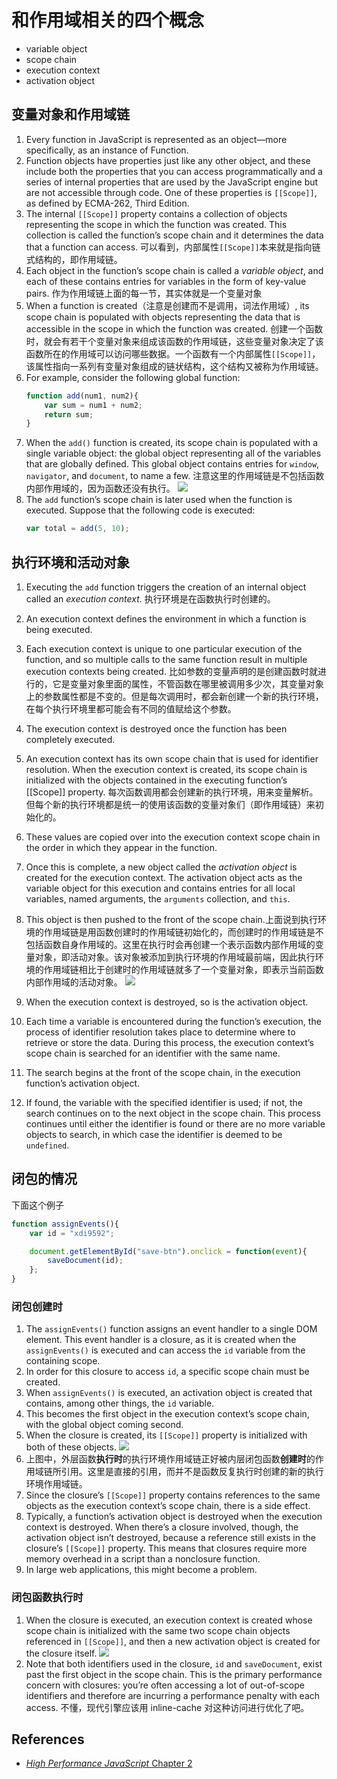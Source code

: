 # 和作用域相关的四个概念

* variable object
* scope chain
* execution context
* activation object 


## 变量对象和作用域链
1. Every function in JavaScript is represented as an object—more specifically, as an instance of Function. 
2. Function objects have properties just like any other object, and these include both the properties that you can access programmatically and a series of internal properties that are used by the JavaScript engine but are not accessible through code. One of these properties is `[[Scope]]`, as defined by ECMA-262, Third Edition.
3. The internal `[[Scope]]` property contains a collection of objects representing the scope
in which the function was created. This collection is called the function’s scope chain
and it determines the data that a function can access. 可以看到，内部属性`[[Scope]]`本来就是指向链式结构的，即作用域链。
4. Each object in the function’s scope chain is called a *variable object*, and each of these contains entries for variables in the form of key-value pairs. 作为作用域链上面的每一节，其实体就是一个变量对象
5. When a function is created（注意是创建而不是调用，词法作用域）, its scope chain is populated with objects representing the data that is accessible in the scope in which the function was created. 
创建一个函数时，就会有若干个变量对象来组成该函数的作用域链，这些变量对象决定了该函数所在的作用域可以访问哪些数据。一个函数有一个内部属性`[[Scope]]`，该属性指向一系列有变量对象组成的链状结构，这个结构又被称为作用域链。
6. For example, consider the following global function:
    ```js
    function add(num1, num2){
        var sum = num1 + num2;
        return sum;
    }
    ```
7. When the `add()` function is created, its scope chain is populated with a single variable
object: the global object representing all of the variables that are globally defined. This
global object contains entries for `window`, `navigator`, and `document`, to name a few. 注意这里的作用域链是不包括函数内部作用域的，因为函数还没有执行。
    <img src="./images/scope-chain.png" />
8. The `add` function’s scope chain is later used when the function is executed. Suppose that the following code is executed:
    ```js
    var total = add(5, 10);
    ```


## 执行环境和活动对象
1. Executing the `add` function triggers the creation of an internal object called an *execution
context*. 执行环境是在函数执行时创建的。
2. An execution context defines the environment in which a function is being executed. 
3. Each execution context is unique to one particular execution of the function, and so multiple calls to the same function result in multiple execution contexts being created. 比如参数的变量声明的是创建函数时就进行的，它是变量对象里面的属性，不管函数在哪里被调用多少次，其变量对象上的参数属性都是不变的。但是每次调用时，都会新创建一个新的执行环境，在每个执行环境里都可能会有不同的值赋给这个参数。
4. The execution context is destroyed once the function has been completely executed.
5. An execution context has its own scope chain that is used for identifier resolution. When the execution context is created, its scope chain is initialized with the objects contained in the executing function’s [[Scope]] property. 每次函数调用都会创建新的执行环境，用来变量解析。但每个新的执行环境都是统一的使用该函数的变量对象们（即作用域链）来初始化的。
6. These values are copied over into the execution context scope chain in the order in which they appear in the function.
7. Once this is complete, a new object called the *activation object* is created for the execution context. The activation object acts as the variable object for this execution and contains entries for all local variables, named arguments, the `arguments` collection, and `this`. 
8. This object is then pushed to the front of the scope chain.上面说到执行环境的作用域链是用函数创建时的作用域链初始化的，而创建时的作用域链是不包括函数自身作用域的。这里在执行时会再创建一个表示函数内部作用域的变量对象，即活动对象。该对象被添加到执行环境的作用域最前端，因此执行环境的作用域链相比于创建时的作用域链就多了一个变量对象，即表示当前函数内部作用域的活动对象。
    <img src="./images/execution-context.png" />

9.  When the execution context is destroyed, so is the activation object. 
10. Each time a variable is encountered during the function’s execution, the process of identifier resolution takes place to determine where to retrieve or store the data. During this process, the execution context’s scope chain is searched for an identifier with the same name. 
11. The search begins at the front of the scope chain, in the execution function’s activation object. 
12. If found, the variable with the specified identifier is used; if not, the search continues on to the next object in the scope chain. This process continues until either the identifier is found or there are no more variable objects to search, in which case the identifier is deemed to be `undefined`. 


## 闭包的情况
下面这个例子
```js
function assignEvents(){
    var id = "xdi9592";

    document.getElementById("save-btn").onclick = function(event){
        saveDocument(id);
    };
}
```

### 闭包创建时
1. The `assignEvents()` function assigns an event handler to a single DOM element. This event handler is a closure, as it is created when the `assignEvents()` is executed and can access the `id` variable from the containing scope. 
2. In order for this closure to access `id`, a specific scope chain must be created.
3. When `assignEvents()` is executed, an activation object is created that contains, among other things, the `id` variable. 
4. This becomes the first object in the execution context’s scope chain, with the global object coming second. 
5. When the closure is created, its `[[Scope]]` property is initialized with both of these objects.
    <img src="./images/closure-scope-chain.png" />
6. 上图中，外层函数**执行时**的执行环境作用域链正好被内层闭包函数**创建时**的作用域链所引用。这里是直接的引用，而并不是函数反复执行时创建的新的执行环境作用域链。    
7. Since the closure’s `[[Scope]]` property contains references to the same objects as the execution context’s scope chain, there is a side effect. 
8. Typically, a function’s activation object is destroyed when the execution context is destroyed. When there’s a closure involved, though, the activation object isn’t destroyed, because a reference still exists in the closure’s `[[Scope]]` property. This means that closures require more memory overhead in a script than a nonclosure function. 
9. In large web applications, this might become a problem.

### 闭包函数执行时
1. When the closure is executed, an execution context is created whose scope chain is initialized with the same two scope chain objects referenced in `[[Scope]]`, and then a new activation object is created for the closure itself.
    <img src="./images/executing-the-closure.png" />
2. Note that both identifiers used in the closure, `id` and `saveDocument`, exist past the first object in the scope chain. This is the primary performance concern with closures: you’re often accessing a lot of out-of-scope identifiers and therefore are incurring a performance penalty with each access. 不懂，现代引擎应该用 inline-cache 对这种访问进行优化了吧。


## References
* [*High Performance JavaScript* Chapter 2](https://book.douban.com/subject/4183808/)